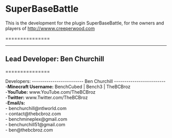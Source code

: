 SuperBaseBattle
===============

This is the development for the plugin SuperBaseBattle, for the owners and players of http://wwww.creeperwood.com

===============

-----------------------------
Lead Developer: Ben Churchill
-----------------------------

===============

<p>Developers:
-------------------------
    Ben Churchill
-------------------------
        -<b>Minecraft Username:</b> BenchCubed | Bench3 | TheBCBroz<br>
        -<b>YouTube:</b> www.YouTube.com/TheBCBroz<br>
        -<b>Twitter:</b> www.Twitter.com/TheBCBroz<br>
        -<b>Email/s:</b><br>
           - benchurchill@ntlworld.com<br>
           - contact@thebcbroz.com<br>
           - benchmineplex@gmail.com<br>
           - benchurchill51@gmail.com<br>
           - ben@thebcbroz.com<br>

